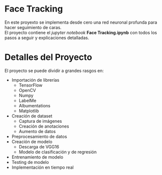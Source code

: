 # Face Tracking

En este proyexto se implementa desde cero una red neuronal profunda para hacer seguimiento de caras.  
El proyecto contiene el *jupyter notebook* **Face Tracking.ipynb** con todos los pasos a seguir y explicaciones detalladas.

# Detalles del Proyecto

El proyecto se puede dividir a grandes rasgos en:

- Importación de librerías
  - TensorFlow
  - OpenCV
  - Numpy
  - LabelMe
  - Albumentations
  - Matplotlib
- Creación de dataset
  - Captura de imágenes
  - Creación de anotaciones
  - Aumento de datos
- Preprocesamiento de datos
- Creación de modelo
  - Descarga de VGG16
  - Modelo de clasificación y de regresión
- Entrenamiento de modelo
- Testing de modelo
- Implementación en tiempo real
